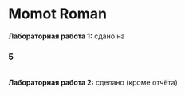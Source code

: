 # Momot Roman
<strong>Лабораторная работа 1:</strong> сдано на <strong><h3>5</h3></strong><br>
<strong>Лабораторная работа 2:</strong> сделано (кроме отчёта)
